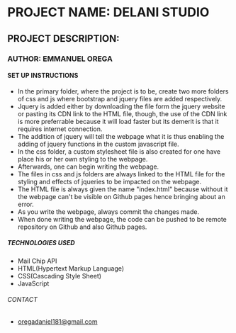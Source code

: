 # PROJECT NAME: DELANI STUDIO
## PROJECT DESCRIPTION: 
### AUTHOR: EMMANUEL OREGA
#### SET UP INSTRUCTIONS
- In the primary folder, where the project is to be, create two more folders of css and js where bootstrap and jquery files are added respectively.
- Jquery is added either by downloading the file form the jquery website or pasting its CDN link to the HTML file, though, the use of the CDN link is
  more preferrable because it will load  faster but its demerit is that it requires internet connection.
- The addition of jquery will tell the webpage what it is thus enabling the adding of jquery functions in the custom javascript file.   
- In the css folder, a custom stylesheet file  is also created for one have place his or her own styling to the webpage.
- Afterwards, one can begin writing the webpage.
- The files in css and js folders are always linked to the HTML file for the styling and effects of jqueries to be impacted on the webpage.
- The HTML file is always given the name "index.html" because without it the webpage can't be visible on Github pages hence bringing about an error.
- As you write the webpage, always commit the changes made.
- When done writing the webpage, the code can be pushed to be remote repository on Github and also Github pages.
##### TECHNOLOGIES USED
* Mail Chip API
* HTML(Hypertext Markup Language)
* CSS(Cascading Style Sheet)
* JavaScript   
###### CONTACT
* oregadaniel181@gmail.com

